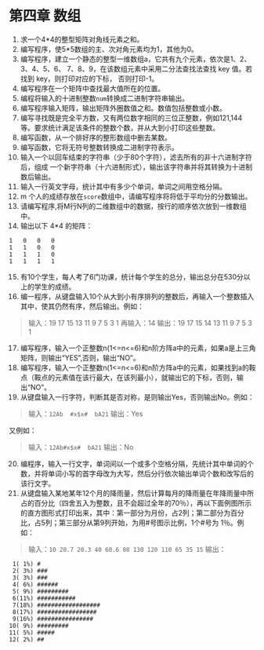 # 第四章 数组
1. 求一个4\*4的整型矩阵对角线元素之和。
2. 编写程序，使5\*5数组的主、次对角元素均为1，其他为0。
3. 编写程序，建立一个静态的整型一维数组a，它共有九个元素，依次是1、2、3、4、5、6、 7、8、9，在该数组元素中采用二分法查找法查找 key 值。若找到 key，则打印对应的下标， 否则打印-1。
4. 编写程序在一个矩阵中查找最大值所在的位置。
5. 编程将输入的十进制整数`num`转换成二进制字符串输出。
6. 编写程序输入矩阵，输出矩阵外圈数值之和。数值包括整数或小数。
7. 编写寻找既是完全平方数，又有两位数字相同的三位正整数，例如121,144等。要求统计满足该条件的整数个数，并从大到小打印这些整数。
8. 编写函数，从一个排好序的整形数组中删去某数。
9. 编写函数，它将无符号整数转换成二进制字符表示。
10. 输入一个以回车结束的字符串（少于80个字符），滤去所有的非十六进制字符后，组成 一个新字符串（十六进制形式），输出该字符串并将其转换为十进制数后输出。
11. 输入一行英文字母，统计其中有多少个单词，单词之间用空格分隔。
12. m 个人的成绩存放在`score`数组中，请编写程序将将低于平均分的分数输出。
13. 请编写程序,将M行N列的二维数组中的数据，按行的顺序依次放到一维数组中。
14. 输出以下 4*4 的矩阵：
```
1   0   0   0
1   1   0   0
1   1   1   0
1   1   1   1
```
15. 有10个学生，每人考了6门功课，统计每个学生的总分，输出总分在530分以上的学生的成绩。
16. 编一程序，从键盘输入10个从大到小有序排列的整数后，再输入一个整数插入其中，使其仍然有序，然后输出。例如：
> 输入：19  17  15  13  11  9  7  5  3  1
> 再输入：14
> 输出：19  17  15  14  13  11  9  7  5  3  1

17. 编写程序，输入一个正整数n(1<=n<=6)和n阶方阵a中的元素，如果a是上三角矩阵，则输出“YES”,否则，输出“NO”。
18. 编写程序，输入一个正整数n(1<=n<=6)和n阶方阵a中的元素，如果找到a的鞍点（鞍点的元素值在该行最大，在该列最小），就输出它的下标，否则，输出“NO”。
19.  从键盘输入一行字符，判断其是否对称，是则输出Yes，否则输出No。例如：
>输入：`12Ab  #x$x#  bA21`
>输出：Yes

又例如：
>输入：`12Ab#x$x#  bA21`
>输出：No   

20. 编程序，输入一行文字，单词间以一个或多个空格分隔，先统计其中单词的个数，并将单词小写的首字母改为大写，然后分行依次输出单词个数和改写后的该行文字。
21. 从键盘输入某地某年12个月的降雨量，然后计算每月的降雨量在年降雨量中所占的百分比（四舍五入为整数，且不会超过全年的70％），再以下面例图所示的直方图形式打印出来，其中：第一部分为月份，占2列；第二部分为百分比，占5列；第三部分从第9列开始，为用#号图示比例，1个#号为 1％。例如：
>输入：`10 20.7 20.3 40 60.6 80 130 120 110 65 35 15`
>输出：
```
 1( 1%) #
 2( 3%) ###
 3( 3%) ###
 4( 6%) ######
 5( 9%) #########
 6(11%) ###########
 7(18%) ##################
 8(17%) #################
 9(16%) ################
10( 9%) #########
11( 5%) #####
12( 2%) ##
```

